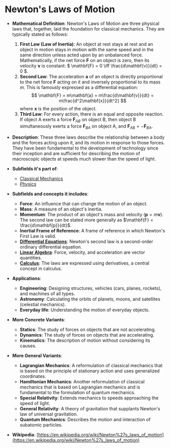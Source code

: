 # Newton's Laws of Motion

- **Mathematical Definition**: Newton's Laws of Motion are three physical laws that, together, laid the foundation for classical mechanics. They are typically stated as follows:
    1.  **First Law (Law of Inertia)**: An object at rest stays at rest and an object in motion stays in motion with the same speed and in the same direction unless acted upon by an unbalanced force. Mathematically, if the net force $\mathbf{F}$ on an object is zero, then its velocity $\mathbf{v}$ is constant: $ \mathbf{F} = 0 \iff \frac{d\mathbf{v}}{dt} = 0 $.
    2.  **Second Law**: The acceleration $\mathbf{a}$ of an object is directly proportional to the net force $\mathbf{F}$ acting on it and inversely proportional to its mass $m$. This is famously expressed as a differential equation:
        $$ \mathbf{F} = m\mathbf{a} = m\frac{d\mathbf{v}}{dt} = m\frac{d^2\mathbf{x}}{dt^2} $$
        where $\mathbf{x}$ is the position of the object.
    3.  **Third Law**: For every action, there is an equal and opposite reaction. If object A exerts a force $\mathbf{F}_{AB}$ on object B, then object B simultaneously exerts a force $\mathbf{F}_{BA}$ on object A, and $\mathbf{F}_{AB} = -\mathbf{F}_{BA}$.

- **Description**: These three laws describe the relationship between a body and the forces acting upon it, and its motion in response to those forces. They have been fundamental to the development of technology since their inception and are sufficient for describing the motion of macroscopic objects at speeds much slower than the speed of light.

- **Subfields it's part of**:
    - [Classical Mechanics](https://en.wikipedia.org/wiki/Classical_mechanics)
    - [Physics](https://en.wikipedia.org/wiki/Physics)

- **Subfields and concepts it includes**:
    - **Force**: An influence that can change the motion of an object.
    - **Mass**: A measure of an object's inertia.
    - **Momentum**: The product of an object's mass and velocity ($\mathbf{p} = m\mathbf{v}$). The second law can be stated more generally as $\mathbf{F} = \frac{d\mathbf{p}}{dt}$.
    - **Inertial Frame of Reference**: A frame of reference in which Newton's First Law is valid.
    - **[Differential Equations](../../applied_mathematics/differential_equations/differential_equation.md)**: Newton's second law is a second-order ordinary differential equation.
    - **[Linear Algebra](../../../pure_mathematics/linear_algebra/vector_space.md)**: Force, velocity, and acceleration are vector quantities.
    - **[Calculus](../../../pure_mathematics/analysis/derivative.md)**: The laws are expressed using derivatives, a central concept in calculus.

- **Applications**:
    - **Engineering**: Designing structures, vehicles (cars, planes, rockets), and machines of all types.
    - **Astronomy**: Calculating the orbits of planets, moons, and satellites (celestial mechanics).
    - **Everyday life**: Understanding the motion of everyday objects.

- **More Concrete Variants**:
    - **Statics**: The study of forces on objects that are not accelerating.
    - **Dynamics**: The study of forces on objects that are accelerating.
    - **Kinematics**: The description of motion without considering its causes.

- **More General Variants**:
    - **Lagrangian Mechanics**: A reformulation of classical mechanics that is based on the principle of stationary action and uses generalized coordinates.
    - **Hamiltonian Mechanics**: Another reformulation of classical mechanics that is based on Lagrangian mechanics and is fundamental to the formulation of quantum mechanics.
    - **Special Relativity**: Extends mechanics to speeds approaching the speed of light.
    - **General Relativity**: A theory of gravitation that supplants Newton's law of universal gravitation.
    - **Quantum Mechanics**: Describes the motion and interaction of subatomic particles.

- **Wikipedia**: [https://en.wikipedia.org/wiki/Newton%27s_laws_of_motion](https://en.wikipedia.org/wiki/Newton%27s_laws_of_motion)
